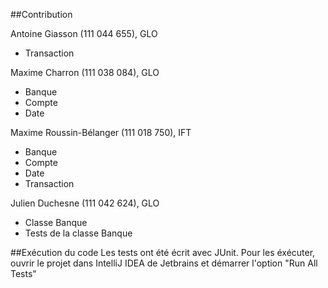 ##Contribution

Antoine Giasson (111 044 655), GLO
* Transaction
	
Maxime Charron (111 038 084), GLO
* Banque
* Compte
* Date
	
Maxime Roussin-Bélanger (111 018 750), IFT
* Banque
* Compte
* Date
* Transaction
	
Julien Duchesne (111 042 624), GLO
* Classe Banque
* Tests de la classe Banque

##Exécution du code
Les tests ont été écrit avec JUnit. Pour les éxécuter, ouvrir le projet dans IntelliJ IDEA de Jetbrains et démarrer l'option "Run All Tests"
